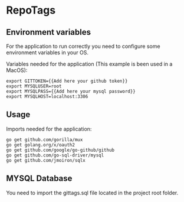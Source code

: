 # RepoTags

## Environment variables ##

For the application to run correctly you need to configure some environment variables in your OS.

Variables needed for the application (This example is been used in a MacOS):

```
export GITTOKEN={{Add here your github token}}
export MYSQLUSER=root
export MYSQLPASS={{Add here your mysql password}}
export MYSQLHOST=localhost:3306
```

## Usage ##

Imports needed for the application:

```
go get github.com/gorilla/mux
go get golang.org/x/oauth2
go get github.com/google/go-github/github
go get github.com/go-sql-driver/mysql
go get github.com/jmoiron/sqlx
```
## MYSQL Database ##

You need to import the gittags.sql file located in the project root folder.

